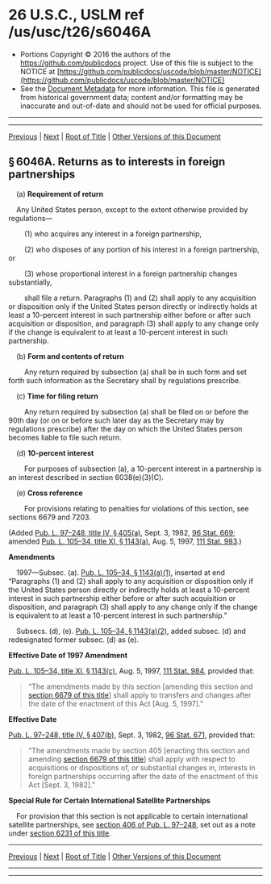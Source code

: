 ---
---

# 26 U.S.C., USLM ref /us/usc/t26/s6046A

* Portions Copyright © 2016 the authors of the https://github.com/publicdocs project.
  Use of this file is subject to the NOTICE at [https://github.com/publicdocs/uscode/blob/master/NOTICE](https://github.com/publicdocs/uscode/blob/master/NOTICE)
* See the [Document Metadata](././../../../../../../../..//README.md) for more information.
  This file is generated from historical government data; content and/or formatting may be inaccurate and out-of-date and should not be used for official purposes.

----------
----------

[Previous](./../../../../../../../..//us/usc/t26/stF/ch61/schA/ptIII/sptB/m__us_usc_t26_s6046.md) | [Next](./../../../../../../../..//us/usc/t26/stF/ch61/schA/ptIII/sptB/m__us_usc_t26_s6047.md) | [Root of Title](./../../../../../../../../) | [Other Versions of this Document](https://publicdocs.github.io/go/links?ns=uslm&ref=%2Fus%2Fusc%2Ft26%2Fs6046A)

## § 6046A. Returns as to interests in foreign partnerships

    (a) __Requirement of return__ 

    Any United States person, except to the extent otherwise provided by regulations—

        (1) who acquires any interest in a foreign partnership,

        (2) who disposes of any portion of his interest in a foreign partnership, or

        (3) whose proportional interest in a foreign partnership changes substantially,

        shall file a return. Paragraphs (1) and (2) shall apply to any acquisition or disposition only if the United States person directly or indirectly holds at least a 10-percent interest in such partnership either before or after such acquisition or disposition, and paragraph (3) shall apply to any change only if the change is equivalent to at least a 10-percent interest in such partnership.

    (b) __Form and contents of return__ 

        Any return required by subsection (a) shall be in such form and set forth such information as the Secretary shall by regulations prescribe.

    (c) __Time for filing return__ 

        Any return required by subsection (a) shall be filed on or before the 90th day (or on or before such later day as the Secretary may by regulations prescribe) after the day on which the United States person becomes liable to file such return.

    (d) __10-percent interest__ 

        For purposes of subsection (a), a 10-percent interest in a partnership is an interest described in section 6038(e)(3)(C).

    (e) __Cross reference__ 

        For provisions relating to penalties for violations of this section, see sections 6679 and 7203.

(Added [Pub. L. 97–248, title IV, § 405(a)][/us/pl/97/248/s405/a], Sept. 3, 1982, [96 Stat. 669][/us/stat/96/669]; amended [Pub. L. 105–34, title XI, § 1143(a)][/us/pl/105/34/s1143/a], Aug. 5, 1997, [111 Stat. 983][/us/stat/111/983].)

 __Amendments__ 

    1997—Subsec. (a). [Pub. L. 105–34, § 1143(a)(1)][/us/pl/105/34/s1143/a/1], inserted at end “Paragraphs (1) and (2) shall apply to any acquisition or disposition only if the United States person directly or indirectly holds at least a 10-percent interest in such partnership either before or after such acquisition or disposition, and paragraph (3) shall apply to any change only if the change is equivalent to at least a 10-percent interest in such partnership.”

    Subsecs. (d), (e). [Pub. L. 105–34, § 1143(a)(2)][/us/pl/105/34/s1143/a/2], added subsec. (d) and redesignated former subsec. (d) as (e).

 __Effective Date of 1997 Amendment__ 

[Pub. L. 105–34, title XI, § 1143(c)][/us/pl/105/34/s1143/c], Aug. 5, 1997, [111 Stat. 984][/us/stat/111/984], provided that: 

> “The amendments made by this section \[amending this section and [section 6679 of this title][/us/usc/t26/s6679]\] shall apply to transfers and changes after the date of the enactment of this Act \[Aug. 5, 1997\].”

 __Effective Date__ 

[Pub. L. 97–248, title IV, § 407(b)][/us/pl/97/248/s407/b], Sept. 3, 1982, [96 Stat. 671][/us/stat/96/671], provided that: 

> “The amendments made by section 405 \[enacting this section and amending [section 6679 of this title][/us/usc/t26/s6679]\] shall apply with respect to acquisitions or dispositions of, or substantial changes in, interests in foreign partnerships occurring after the date of the enactment of this Act \[Sept. 3, 1982\].”

 __Special Rule for Certain International Satellite Partnerships__ 

    For provision that this section is not applicable to certain international satellite partnerships, see [section 406 of Pub. L. 97–248][/us/pl/97/248/s406], set out as a note under [section 6231 of this title][/us/usc/t26/s6231].

----------

[Previous](./../../../../../../../..//us/usc/t26/stF/ch61/schA/ptIII/sptB/m__us_usc_t26_s6046.md) | [Next](./../../../../../../../..//us/usc/t26/stF/ch61/schA/ptIII/sptB/m__us_usc_t26_s6047.md) | [Root of Title](./../../../../../../../../) | [Other Versions of this Document](https://publicdocs.github.io/go/links?ns=uslm&ref=%2Fus%2Fusc%2Ft26%2Fs6046A)

----------
----------

[/us/pl/97/248/s405/a]: https://publicdocs.github.io/go/links?ns=uslm&ref=%2Fus%2Fpl%2F97%2F248%2Fs405%2Fa
[/us/stat/96/669]: https://publicdocs.github.io/go/links?ns=uslm&ref=%2Fus%2Fstat%2F96%2F669
[/us/pl/105/34/s1143/a]: https://publicdocs.github.io/go/links?ns=uslm&ref=%2Fus%2Fpl%2F105%2F34%2Fs1143%2Fa
[/us/stat/111/983]: https://publicdocs.github.io/go/links?ns=uslm&ref=%2Fus%2Fstat%2F111%2F983
[/us/pl/105/34/s1143/a/1]: https://publicdocs.github.io/go/links?ns=uslm&ref=%2Fus%2Fpl%2F105%2F34%2Fs1143%2Fa%2F1
[/us/pl/105/34/s1143/a/2]: https://publicdocs.github.io/go/links?ns=uslm&ref=%2Fus%2Fpl%2F105%2F34%2Fs1143%2Fa%2F2
[/us/pl/105/34/s1143/c]: https://publicdocs.github.io/go/links?ns=uslm&ref=%2Fus%2Fpl%2F105%2F34%2Fs1143%2Fc
[/us/stat/111/984]: https://publicdocs.github.io/go/links?ns=uslm&ref=%2Fus%2Fstat%2F111%2F984
[/us/usc/t26/s6679]: https://publicdocs.github.io/go/links?ns=uslm&ref=%2Fus%2Fusc%2Ft26%2Fs6679
[/us/pl/97/248/s407/b]: https://publicdocs.github.io/go/links?ns=uslm&ref=%2Fus%2Fpl%2F97%2F248%2Fs407%2Fb
[/us/stat/96/671]: https://publicdocs.github.io/go/links?ns=uslm&ref=%2Fus%2Fstat%2F96%2F671
[/us/usc/t26/s6679]: https://publicdocs.github.io/go/links?ns=uslm&ref=%2Fus%2Fusc%2Ft26%2Fs6679
[/us/pl/97/248/s406]: https://publicdocs.github.io/go/links?ns=uslm&ref=%2Fus%2Fpl%2F97%2F248%2Fs406
[/us/usc/t26/s6231]: https://publicdocs.github.io/go/links?ns=uslm&ref=%2Fus%2Fusc%2Ft26%2Fs6231


